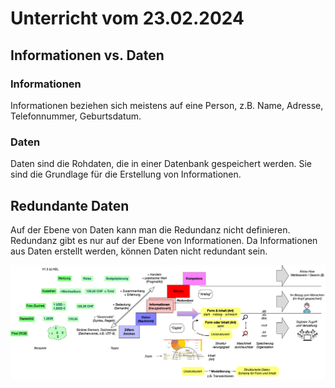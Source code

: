 # Unterricht vom 23.02.2024

## Informationen vs. Daten

### Informationen

Informationen beziehen sich meistens auf eine Person, z.B. Name, Adresse, Telefonnummer, Geburtsdatum.

### Daten

Daten sind die Rohdaten, die in einer Datenbank gespeichert werden. Sie sind die Grundlage für die Erstellung von Informationen.

## Redundante Daten

Auf der Ebene von Daten kann man die Redundanz nicht definieren. Redundanz gibt es nur auf der Ebene von Informationen. Da Informationen aus Daten erstellt werden, können Daten nicht redundant sein.

![alt text](<../x_ressources/Wissenstreppe%20Wechselkurs%20(m162).png>)

